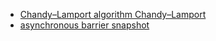 - [Chandy–Lamport algorithm  Chandy–Lamport](https://en.wikipedia.org/wiki/Chandy%E2%80%93Lamport_algorithm)
- [asynchronous barrier snapshot](https://arxiv.org/abs/1506.08603)
